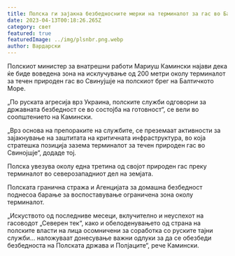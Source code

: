 ```yaml
---
title: Полска ги зајакна безбедносните мерки на терминалот за гас во Балтичкото Море
date: 2023-04-13T00:18:26.265Z
category: свет
featured: true
featuredImage: ../img/plsnbr.png.webp
author: Вардарски
---
```


Полскиот министер за внатрешни работи Мариуш Камински најави дека ќе биде воведена зона на исклучување од 200 метри околу терминалот за течен природен гас во Свинујшје на полскиот брег на Балтичкото Море.

„По руската агресија врз Украина, полските служби одговорни за државната безбедност се во состојба на готовност“, се вели во соопштението на Камински.

„Врз основа на препораките на службите, се преземаат активности за зајакнување на заштитата на критичната инфраструктура, во која стратешка позиција зазема терминалот за течен природен гас во Свинојшје“, додаде тој.

Полска увезува околу една третина од својот природен гас преку терминалот во северозападниот дел на земјата.

Полската гранична стража и Агенцијата за домашна безбедност поднесоа барање за воспоставување ограничена зона околу терминалот.

„Искуството од последниве месеци, вклучително и неуспехот на гасоводот „Северен тек“, како и обелоденувањето од страна на полските власти на лица осомничени за соработка со руските тајни служби... наложуваат донесување важни одлуки за да се обезбеди безбедноста на Полската држава и Полјаците“, рече Камински.
